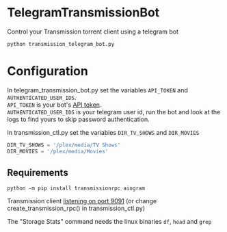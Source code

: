 # TelegramTransmissionBot
Control your Transmission torrent client using a telegram bot

`python transmission_telegram_bot.py`

# Configuration

In telegram_transmission_bot.py set the variables `API_TOKEN` and `AUTHENTICATED_USER_IDS`.  
`API_TOKEN` is your bot's [API token](https://core.telegram.org/bots/features#creating-a-new-bot).  
`AUTHENTICATED_USER_IDS` is your telegram user id, run the bot and look at the logs to find yours to skip password authentication.  

In transmission_ctl.py set the variables `DIR_TV_SHOWS` and `DIR_MOVIES`  
```python
DIR_TV_SHOWS = '/plex/media/TV Shows'
DIR_MOVIES = '/plex/media/Movies'
```


## Requirements
`python -m pip install transmissionrpc aiogram`  

Transmission client [listening on port 9091](https://github.com/transmission/transmission/blob/main/docs/Web-Interface.md) (or change create_transmission_rpc() in transmission_ctl.py)  

The "Storage Stats" command needs the linux binaries `df`, `head` and `grep`  
